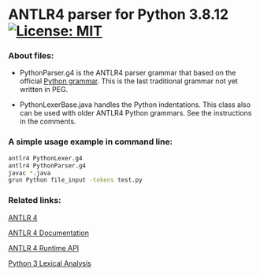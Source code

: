 # ANTLR4 parser for Python 3.8.12 &nbsp; [![License: MIT](https://img.shields.io/badge/License-MIT-yellow.svg)](https://opensource.org/licenses/MIT)

### About files:
 - PythonParser.g4
   is the ANTLR4 parser grammar that based on the official [Python grammar](https://docs.python.org/3.8/reference/grammar.html). This is the last traditional grammar not yet written in PEG.

 - PythonLexerBase.java
   handles the Python indentations.
   This class also can be used with older ANTLR4 Python grammars.
   See the instructions in the comments.


### A simple usage example in command line:
```bash
antlr4 PythonLexer.g4
antlr4 PythonParser.g4
javac *.java
grun Python file_input -tokens test.py
```


### Related links:
[ANTLR 4](https://www.antlr.org/)

[ANTLR 4 Documentation](https://github.com/antlr/antlr4/tree/master/doc)

[ANTLR 4 Runtime API](https://www.antlr.org/api/Java/)

[Python 3 Lexical Analysis](https://docs.python.org/3/reference/lexical_analysis.html)

